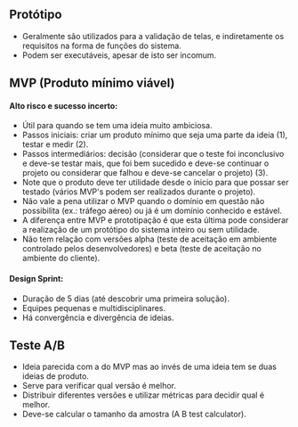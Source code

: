 ## Protótipo
- Geralmente são utilizados para a validação de telas, e indiretamente os requisitos na forma de funções do sistema.
- Podem ser executáveis, apesar de isto ser incomum.
## MVP (Produto mínimo viável)
#### Alto risco e sucesso incerto:
- Útil para quando se tem uma ideia muito ambiciosa.
- Passos iniciais: criar um produto mínimo que seja uma parte da ideia (1), testar e medir (2).
- Passos intermediários: decisão (considerar que o teste foi inconclusivo e deve-se testar mais, que foi bem sucedido e deve-se continuar o projeto ou considerar que falhou e deve-se cancelar o projeto) (3).
- Note que o produto deve ter utilidade desde o ínicio para que possar ser testado (vários MVP's podem ser realizados durante o projeto).
- Não vale a pena utilizar o MVP quando o domínio em questão não possibilita (ex.: tráfego aéreo) ou já é um domínio conhecido e estável.
- A diferença entre MVP e prototipação é que esta última pode considerar a realização de um protótipo do sistema inteiro ou sem utilidade.
- Não tem relação com versões alpha (teste de aceitação em ambiente controlado pelos desenvolvedores) e beta (teste de aceitação no ambiente do cliente).
#### Design Sprint:
- Duração de 5 dias (até descobrir uma primeira solução).
- Equipes pequenas e multidisciplinares.
- Há convergência e divergência de ideias.
## Teste A/B
- Ideia parecida com a do MVP mas ao invés de uma ideia tem se duas ideias de produto.
- Serve para verificar qual versão é melhor.
- Distribuir diferentes versões e utilizar métricas para decidir qual é melhor.
- Deve-se calcular o tamanho da amostra (A B test calculator).
